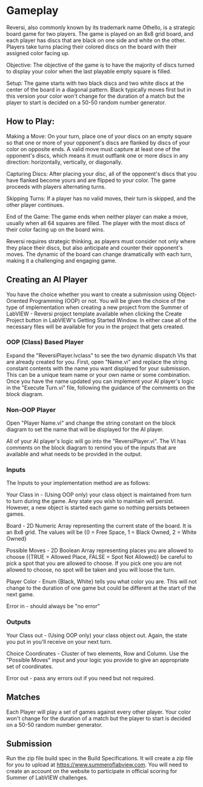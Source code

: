 # Gameplay

Reversi, also commonly known by its trademark name Othello, is a strategic board game for two players. The game is played on an 8x8 grid board, and each player has discs that are black on one side and white on the other. Players take turns placing their colored discs on the board with their assigned color facing up.

Objective:
The objective of the game is to have the majority of discs turned to display your color when the last playable empty square is filled.

Setup:
The game starts with two black discs and two white discs at the center of the board in a diagonal pattern. Black typically moves first but in this version your color won't change for the duration of a match but the player to start is decided on a 50-50 random number generator.


## How to Play:

Making a Move: On your turn, place one of your discs on an empty square so that one or more of your opponent's discs are flanked by discs of your color on opposite ends. A valid move must capture at least one of the opponent's discs, which means it must outflank one or more discs in any direction: horizontally, vertically, or diagonally.

Capturing Discs: After placing your disc, all of the opponent's discs that you have flanked become yours and are flipped to your color. The game proceeds with players alternating turns.

Skipping Turns: If a player has no valid moves, their turn is skipped, and the other player continues.

End of the Game: The game ends when neither player can make a move, usually when all 64 squares are filled. The player with the most discs of their color facing up on the board wins.

Reversi requires strategic thinking, as players must consider not only where they place their discs, but also anticipate and counter their opponent's moves. The dynamic of the board can change dramatically with each turn, making it a challenging and engaging game.


## Creating an AI Player

You have the choice whether you want to create a submission using Object-Oriented Programming (OOP) or not. You will be given the choice of the type of implementation when creating a new project from the Summer of LabVIEW - Reversi project template available when clicking the Create Project button in LabVIEW's Getting Started Window. In either case all of the necessary files will be available for you in the project that gets created.

### OOP (Class) Based Player

Expand the "ReversiPlayer.lvclass" to see the two dynamic dispatch VIs that are already created for you. First, open "Name.vi" and replace the string constant contents with the name you want displayed for your submission. This can be a unique team name or your own name or some combination. Once you have the name updated you can implement your AI player's logic in the "Execute Turn.vi" file, following the guidance of the comments on the block diagram.

### Non-OOP Player

Open "Player Name.vi" and change the string constant on the block diagram to set the name that will be displayed for the AI player.

All of your AI player's logic will go into the "ReversiPlayer.vi". The VI has comments on the block diagram to remind you of the inputs that are available and what needs to be provided in the output.

### Inputs

The Inputs to your implementation method are as follows:

Your Class in - (Using OOP only) your class object is maintained from turn to turn during the game. Any state you wish to maintain will persist. However, a new object is started each game so nothing persists between games.

Board - 2D Numeric Array representing the current state of the board. It is an 8x8 grid. The values will be {0 = Free Space, 1 = Black Owned, 2 = White Owned}

Possible Moves - 2D Boolean Array representing places you are allowed to choose ({TRUE = Allowed Place, FALSE = Spot Not Allowed)} be careful to pick a spot that you are allowed to choose. If you pick one you are not allowed to choose, no spot will be taken and you will loose the turn.

Player Color - Enum {Black, White} tells you what color you are. This will not change to the duration of one game but could be different at the start of the next game.

Error in - should always be "no error"


### Outputs

Your Class out - (Using OOP only) your class object out. Again, the state you put in you'll receive on your next turn.

Choice Coordinates - Cluster of two elements, Row and Column. Use the "Possible Moves" input and your logic you provide to give an appropriate set of coordinates.

Error out - pass any errors out if you need but not required.


## Matches

Each Player will play a set of games against every other player. Your color won't change for the duration of a match but the player to start is decided on a 50-50 random number generator.


## Submission

Run the zip file build spec in the Build Specifications. It will create a zip file for you to upload at https://www.summeroflabview.com. You will need to create an account on the website to participate in official scoring for Summer of LabVIEW challenges.